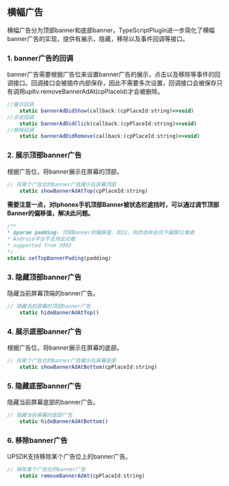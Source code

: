 ## 横幅广告
横幅广告分为顶部banner和底部banner，TypeScriptPlugin进一步简化了横幅banner广告的实现，提供有展示，隐藏，移除以及事件回调等接口。

### 1. banner广告的回调
banner广告需要根据广告位来设置banner广告的展示，点击以及移除等事件的回调接口。回调接口会被插件内部保存，因此不需要多次设置，回调接口会被保存只有调用upltv.removeBannerAdAt(cpPlaceId)才会被删除。
```javascript
//展示回调
    static bannerAdDidShow(callback:(cpPlaceId:string)=>void)
//点击回调
    static bannerAdDidClick(callback:(cpPlaceId:string)=>void)
//移除回调
    static bannerAdDidRemove(callback:(cpPlaceId:string)=>void)
```

### 2. 展示顶部banner广告
根据广告位，将banner展示在屏幕的顶部。
```javascript
// 将某个广告位的banner广告展示在屏幕顶部
    static showBannerAdAtTop(cpPlaceId:string)
```

**需要注意一点，对Iphonex手机顶部Banner被状态栏遮挡时，可以通过调节顶部Banner的偏移值，解决此问题。**
```javascript
/**
* @param padding: 顶部Banner的偏移值，如32，则状态样会向下偏移32像素
* Android平台不支持此功能
* supported from 3002
*/
static setTopBannerPading(padding)
```

### 3. 隐藏顶部banner广告
隐藏当前屏幕顶端的banner广告。
```javascript
// 隐藏当前屏幕的顶部banner广告
    static hideBannerAdAtTop()
```

### 4. 展示底部banner广告
根据广告位，将banner展示在屏幕的底部。
```javascript
// 将某个广告位的banner广告展示在屏幕底部
    static showBannerAdAtBottom(cpPlaceId:string)
```

### 5. 隐藏底部banner广告
隐藏当前屏幕底部的banner广告。
```javascript
// 隐藏当前屏幕的底部广告
    static hideBannerAdAtBottom()
```

### 6. 移除banner广告
UPSDK支持移除某个广告位上的banner广告。
```javascript
// 移除某个广告位的banner广告
    static removeBannerAdAt(cpPlaceId:string)
```